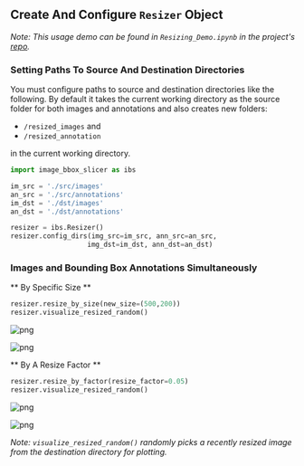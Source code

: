 ## Create And Configure `Resizer` Object
_Note: This usage demo can be found in `Resizing_Demo.ipynb` in the project's [repo](https://github.com/acl21/image_bbox_slicer)._

### Setting Paths To Source And Destination Directories
You must configure paths to source and destination directories like the following. 
By default it takes the current working directory as the source folder for both images and annotations and also creates new folders:

* `/resized_images` and 
* `/resized_annotation` 

in the current working directory.

```python
import image_bbox_slicer as ibs

im_src = './src/images'
an_src = './src/annotations'
im_dst = './dst/images'
an_dst = './dst/annotations'

resizer = ibs.Resizer()
resizer.config_dirs(img_src=im_src, ann_src=an_src, 
                   img_dst=im_dst, ann_dst=an_dst)
```

### Images and Bounding Box Annotations Simultaneously

** By Specific Size ** 


```python
resizer.resize_by_size(new_size=(500,200))
resizer.visualize_resized_random()
```


![png](img/output_18_0.png)


![png](img/output_18_1.png)


** By A Resize Factor **


```python
resizer.resize_by_factor(resize_factor=0.05)
resizer.visualize_resized_random()
```

![png](img/output_20_0.png)


![png](img/output_20_1.png)

_Note:_ 
*`visualize_resized_random()` randomly picks a recently resized image from the destination directory for plotting.*


